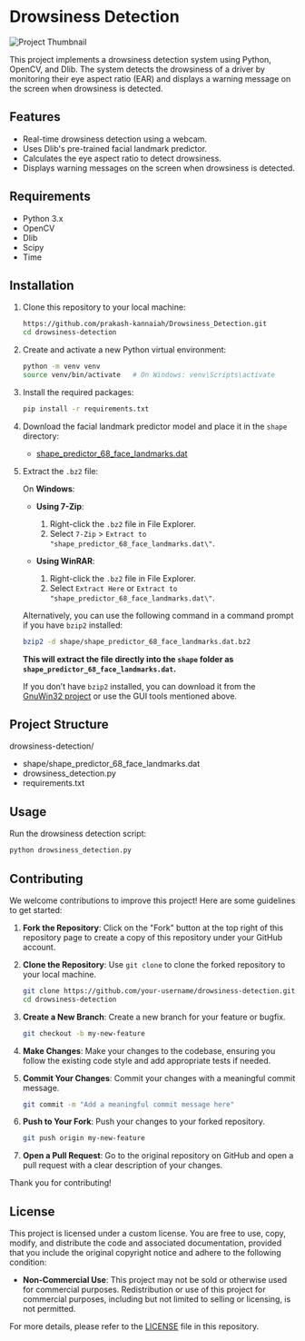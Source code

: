 # Drowsiness Detection

![Project Thumbnail](Images/Thumbnail.png)

This project implements a drowsiness detection system using Python, OpenCV, and Dlib. The system detects the drowsiness of a driver by monitoring their eye aspect ratio (EAR) and displays a warning message on the screen when drowsiness is detected.

## Features

- Real-time drowsiness detection using a webcam.
- Uses Dlib's pre-trained facial landmark predictor.
- Calculates the eye aspect ratio to detect drowsiness.
- Displays warning messages on the screen when drowsiness is detected.

## Requirements

- Python 3.x
- OpenCV
- Dlib
- Scipy
- Time

## Installation

1. Clone this repository to your local machine:

    ```bash
    https://github.com/prakash-kannaiah/Drowsiness_Detection.git
    cd drowsiness-detection
    ```

2. Create and activate a new Python virtual environment:

    ```bash
    python -m venv venv
    source venv/bin/activate   # On Windows: venv\Scripts\activate
    ```

3. Install the required packages:

    ```bash
    pip install -r requirements.txt
    ```

4. Download the facial landmark predictor model and place it in the `shape` directory:

    - [shape_predictor_68_face_landmarks.dat](http://dlib.net/files/shape_predictor_68_face_landmarks.dat.bz2)

5. Extract the `.bz2` file:

    On **Windows**:
    - **Using 7-Zip**:
      1. Right-click the `.bz2` file in File Explorer.
      2. Select `7-Zip` > `Extract to "shape_predictor_68_face_landmarks.dat\"`.

    - **Using WinRAR**:
      1. Right-click the `.bz2` file in File Explorer.
      2. Select `Extract Here` or `Extract to "shape_predictor_68_face_landmarks.dat\"`.

    Alternatively, you can use the following command in a command prompt if you have `bzip2` installed:
    ```bash
    bzip2 -d shape/shape_predictor_68_face_landmarks.dat.bz2
    ```
    **This will extract the file directly into the `shape` folder as `shape_predictor_68_face_landmarks.dat`.**

    If you don’t have `bzip2` installed, you can download it from the [GnuWin32 project](http://gnuwin32.sourceforge.net/packages/bzip2.htm) or use the GUI tools mentioned above.


## Project Structure

drowsiness-detection/
- shape/shape_predictor_68_face_landmarks.dat
- drowsiness_detection.py
- requirements.txt

## Usage

Run the drowsiness detection script:

```bash
python drowsiness_detection.py
```

## Contributing

We welcome contributions to improve this project! Here are some guidelines to get started:

1. **Fork the Repository**: Click on the "Fork" button at the top right of this repository page to create a copy of this repository under your GitHub account.

2. **Clone the Repository**: Use `git clone` to clone the forked repository to your local machine.
    ```bash
    git clone https://github.com/your-username/drowsiness-detection.git
    cd drowsiness-detection
    ```

3. **Create a New Branch**: Create a new branch for your feature or bugfix.
    ```bash
    git checkout -b my-new-feature
    ```

4. **Make Changes**: Make your changes to the codebase, ensuring you follow the existing code style and add appropriate tests if needed.

5. **Commit Your Changes**: Commit your changes with a meaningful commit message.
    ```bash
    git commit -m "Add a meaningful commit message here"
    ```

6. **Push to Your Fork**: Push your changes to your forked repository.
    ```bash
    git push origin my-new-feature
    ```

7. **Open a Pull Request**: Go to the original repository on GitHub and open a pull request with a clear description of your changes.

Thank you for contributing!

## License

This project is licensed under a custom license. You are free to use, copy, modify, and distribute the code and associated documentation, provided that you include the original copyright notice and adhere to the following condition:

- **Non-Commercial Use**: This project may not be sold or otherwise used for commercial purposes. Redistribution or use of this project for commercial purposes, including but not limited to selling or licensing, is not permitted.

For more details, please refer to the [LICENSE](LICENSE) file in this repository.

